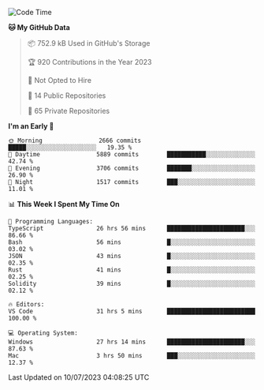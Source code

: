 <!--START_SECTION:waka-->
![Code Time](http://img.shields.io/badge/Code%20Time-4%2C336%20hrs%2041%20mins-blue)

**🐱 My GitHub Data** 

> 📦 752.9 kB Used in GitHub's Storage 
 > 
> 🏆 920 Contributions in the Year 2023
 > 
> 🚫 Not Opted to Hire
 > 
> 📜 14 Public Repositories 
 > 
> 🔑 65 Private Repositories 
 > 
**I'm an Early 🐤** 

```text
🌞 Morning                2666 commits        █████░░░░░░░░░░░░░░░░░░░░   19.35 % 
🌆 Daytime                5889 commits        ███████████░░░░░░░░░░░░░░   42.74 % 
🌃 Evening                3706 commits        ███████░░░░░░░░░░░░░░░░░░   26.90 % 
🌙 Night                  1517 commits        ███░░░░░░░░░░░░░░░░░░░░░░   11.01 % 
```


📊 **This Week I Spent My Time On** 

```text
💬 Programming Languages: 
TypeScript               26 hrs 56 mins      ██████████████████████░░░   86.66 % 
Bash                     56 mins             █░░░░░░░░░░░░░░░░░░░░░░░░   03.02 % 
JSON                     43 mins             █░░░░░░░░░░░░░░░░░░░░░░░░   02.35 % 
Rust                     41 mins             █░░░░░░░░░░░░░░░░░░░░░░░░   02.25 % 
Solidity                 39 mins             █░░░░░░░░░░░░░░░░░░░░░░░░   02.12 % 

🔥 Editors: 
VS Code                  31 hrs 5 mins       █████████████████████████   100.00 % 

💻 Operating System: 
Windows                  27 hrs 14 mins      ██████████████████████░░░   87.63 % 
Mac                      3 hrs 50 mins       ███░░░░░░░░░░░░░░░░░░░░░░   12.37 % 
```


 Last Updated on 10/07/2023 04:08:25 UTC
<!--END_SECTION:waka-->

